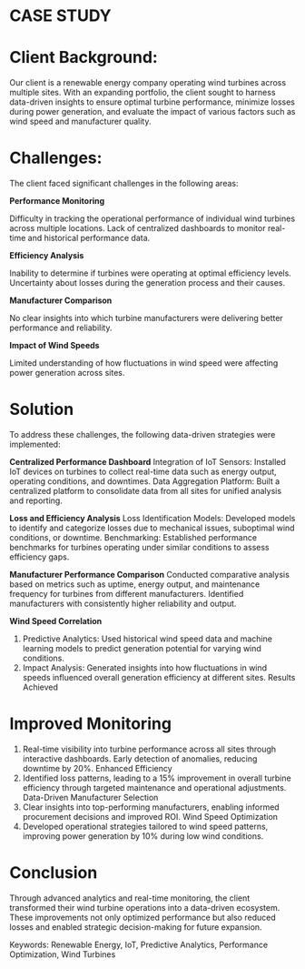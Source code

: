 # CASE STUDY
# Client Background: 
Our client is a renewable energy company operating wind turbines across multiple sites. With an expanding portfolio, the client sought to harness data-driven insights to ensure optimal turbine performance, minimize losses during power generation, and evaluate the impact of various factors such as wind speed and manufacturer quality.
# Challenges: 
The client faced significant challenges in the following areas:

**Performance Monitoring**

Difficulty in tracking the operational performance of individual wind turbines across multiple locations.
Lack of centralized dashboards to monitor real-time and historical performance data.

**Efficiency Analysis**

Inability to determine if turbines were operating at optimal efficiency levels.
Uncertainty about losses during the generation process and their causes.

**Manufacturer Comparison**

No clear insights into which turbine manufacturers were delivering better performance and reliability.

**Impact of Wind Speeds**

Limited understanding of how fluctuations in wind speed were affecting power generation across sites.
# Solution
To address these challenges, the following data-driven strategies were implemented:

**Centralized Performance Dashboard**
Integration of IoT Sensors: Installed IoT devices on turbines to collect real-time data such as energy output, operating conditions, and downtimes.
Data Aggregation Platform: Built a centralized platform to consolidate data from all sites for unified analysis and reporting.

**Loss and Efficiency Analysis**
Loss Identification Models: Developed models to identify and categorize losses due to mechanical issues, suboptimal wind conditions, or downtime.
Benchmarking: Established performance benchmarks for turbines operating under similar conditions to assess efficiency gaps.

 **Manufacturer Performance Comparison**
Conducted comparative analysis based on metrics such as uptime, energy output, and maintenance frequency for turbines from different manufacturers.
Identified manufacturers with consistently higher reliability and output.

**Wind Speed Correlation**
1. Predictive Analytics: Used historical wind speed data and machine learning models to predict generation potential for varying wind conditions.
2. Impact Analysis: Generated insights into how fluctuations in wind speeds influenced overall generation efficiency at different sites.
Results Achieved

# Improved Monitoring

1. Real-time visibility into turbine performance across all sites through interactive dashboards.
Early detection of anomalies, reducing downtime by 20%.
Enhanced Efficiency
2. Identified loss patterns, leading to a 15% improvement in overall turbine efficiency through targeted maintenance and operational adjustments.
Data-Driven Manufacturer Selection
3. Clear insights into top-performing manufacturers, enabling informed procurement decisions and improved ROI.
Wind Speed Optimization
4. Developed operational strategies tailored to wind speed patterns, improving power generation by 10% during low wind conditions.
# Conclusion
Through advanced analytics and real-time monitoring, the client transformed their wind turbine operations into a data-driven ecosystem. These improvements not only optimized performance but also reduced losses and enabled strategic decision-making for future expansion.

Keywords: Renewable Energy, IoT, Predictive Analytics, Performance Optimization, Wind Turbines
